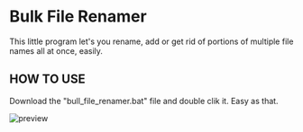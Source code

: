 # Bulk File Renamer

This little program let's you rename, add or get rid of portions of multiple file names all at once, easily.

## HOW TO USE
Download the "bull_file_renamer.bat" file and double  clik it. Easy as that.

![preview](https://github.com/curlynoemi/bulk_file_renamer/assets/112071623/f42f0972-8dcd-4f14-9000-154fd82504eb)
